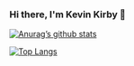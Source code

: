 ### Hi there, I'm Kevin Kirby 👋

[![Anurag’s github stats](https://github-readme-stats.vercel.app/api?username=kkirby16)](https://github.com/kkirby16)

[![Top Langs](https://github-readme-stats.vercel.app/api/top-langs/?username=kkirby16&layout=compact)](https://github.com/kkirby16)

<!--
**kkirby16/kkirby16** is a ✨ _special_ ✨ repository because its `README.md` (this file) appears on your GitHub profile.

Here are some ideas to get you started:

- 🔭 I’m currently working on ...
- 🌱 I’m currently learning ...
- 👯 I’m looking to collaborate on ...
- 🤔 I’m looking for help with ...
- 💬 Ask me about ...
- 📫 How to reach me: ...
- 😄 Pronouns: ...
- ⚡ Fun fact: ...
-->

